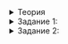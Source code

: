 <details>
<summary>Теория</summary>

# Перегрузка операций присваивания

Вы уже знаете, что несмотря на суровость C++, в нём есть синтаксический сахар. К синтаксическому сахару относятся, например, лямбда-функции и краткая форма операций присваивания, таких как `+=`, `-=`, `*=` и `/=`.

`a += b` — лаконичная запись арифметического выражения `a = a + b`.

`a -= b` — лаконичная запись арифметического выражения `a = a - b`.

`a *= b` — лаконичная запись арифметического выражения `a = a * b`.

`a /= b` — лаконичная запись арифметического выражения `a = a / b`.

Эти операции можно задать и для пользовательских типов.

В C++ операции присваивания объявляются внутри класса, подобно методам. Левым аргументом такой операции будет текущий объект, а правый передаётся как единственный параметр операции.

Для примера рассмотрим перегрузку операции `+=` в структуре `Vector2D`:

```cpp
struct Vector2D {
    Vector2D() = default;

    Vector2D(double x0, double y0)
        : x(x0), y(y0) {
    }

    // левый аргумент операции += — это текущий экземпляр класса,
    // а правый передаётся в виде параметра операции
    Vector2D& operator+=(Vector2D right) {
        // Результат операции сохраняется в текущем экземпляре класса
        x += right.x;
        y += right.y;
        
        // return *this позволяет вернуть ссылку на текущий объект
        return *this;
    }

    double x = 0.0;
    double y = 0.0;
};

```

В отличие от операции сложения, `+=` не возвращает новый вектор, а записывает результат в текущий объект и возвращает ссылку на него командой `return *this`.

В C++ присваивающие выражения для встроенных типов и большинства классов стандартной библиотеки модифицируют левый аргумент операции и возвращают ссылку на него. Так на основе операций присваивания можно компактно реализовать соответствующие бинарные операции вроде `+`, `-` , `*` и `/`.

Например, задав `+=`, реализуем операцию сложения буквально в одну строку кода:

```cpp
Vector2D operator+(Vector2D left, Vector2D right) {
    // аргумент left принят по значению; можно спокойно модифицировать
    // это значение внутри операции и вернуть в виде результата
    return left += right;
}

```

Левый аргумент операции `+` здесь передаётся по значению. Это позволяет кратко записать тело оператора и помогает компилятору оптимизировать цепочку вызовов вида `a + b + c`.

Пример использования:

```cpp
int main() {
    Vector2D v1{1, 2};
    Vector2D v2{6, 1};

    // Сначала вычислится выражение в скобках (v1 += v2), в результате чего 
    //   v1 примет значение {13, 2}, а само выражение вернёт ссылку на v1.
    // Затем вычислится выражение v2 + v1, в результате чего 
    //   в переменную v3 будет записано значение {25, 2}.
    // Переменная v2 своего значения не изменит
    Vector2D v3 = v2 + (v1 += v2);

    cout << v1.x << ","s << v1.y << endl; // Выведет 13,2
    cout << v2.x << ","s << v2.y << endl; // Выведет 6,1
    cout << v3.x << ","s << v3.y << endl; // Выведет 25,2
}

```

</details>

<details>
<summary>Задание 1:</summary>

## Задание 1

Реализуйте для класса `Rational` операции присваивания `+=`, `-=`, `*=` и `/=`. После выполнения этих операций результирующая дробь должна приводиться к несократимому виду с положительным знаменателем. Входные данные программы исключают деление на ноль.

### Подсказка

Объявите присваивающие выражения внутри класса `Rational`, как в примере с классом `Vector2D`. Убедитесь, что они модифицируют текущий объект и возвращают ссылку на него командой `return *this;`. Перед выходом из операции не забудьте нормализовать дробь. Для этого выделите код нормализации дроби в приватный метод `Normalize()`. Вызывайте его в этих операциях перед `return *this;`.

</details>

<details>
<summary>Задание 2:</summary>

## Задание 2

Перегрузите бинарные арифметические операции `+`, `-`, `*`, `/` для класса `Rational` на основе реализованных вами присваивающих выражений.

### Подсказка

В теории вы узнали, как это сделать на примере структуры `Vector2D`. Здесь сделайте по аналогии.

</details>


